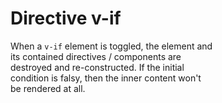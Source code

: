 # Directive v-if

When a `v-if` element is toggled, the element and  
its contained directives / components are  
destroyed and re-constructed. If the initial  
condition is falsy, then the inner content won't  
be rendered at all.  
